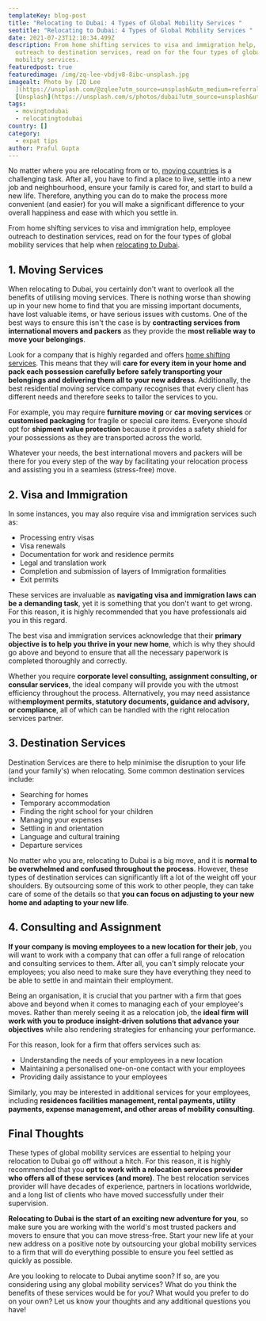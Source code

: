 ```yaml
---
templateKey: blog-post
title: "Relocating to Dubai: 4 Types of Global Mobility Services "
seotitle: "Relocating to Dubai: 4 Types of Global Mobility Services "
date: 2021-07-23T12:10:34.499Z
description: From home shifting services to visa and immigration help, employee
  outreach to destination services, read on for the four types of global
  mobility services.
featuredpost: true
featuredimage: /img/zq-lee-vbdjv8-8ibc-unsplash.jpg
imagealt: Photo by [ZQ Lee
  ](https://unsplash.com/@zqlee?utm_source=unsplash&utm_medium=referral&utm_content=creditCopyText)on
  [Unsplash](https://unsplash.com/s/photos/dubai?utm_source=unsplash&utm_medium=referral&utm_content=creditCopyText)
tags:
  - movingtodubai
  - relocatingtodubai
country: []
category:
  - expat tips
author: Praful Gupta
---
```

No matter where you are relocating from or to, [moving countries](https://www.thexpatmagazine.com/blog/2019-02-26-8-apps-to-make-moving-abroad-easier-infographic) is a challenging task. After all, you have to find a place to live, settle into a new job and neighbourhood, ensure your family is cared for, and start to build a new life. Therefore, anything you can do to make the process more convenient (and easier) for you will make a significant difference to your overall happiness and ease with which you settle in.

From home shifting services to visa and immigration help, employee outreach to destination services, read on for the four types of global mobility services that help when [relocating to Dubai](https://www.writerrelocations.com/areas-we-serve/gcc/international-packers-and-movers-uae/).

## [](<>)1. Moving Services

When relocating to Dubai, you certainly don't want to overlook all the benefits of utilising moving services. There is nothing worse than showing up in your new home to find that you are missing important documents, have lost valuable items, or have serious issues with customs. One of the best ways to ensure this isn't the case is by **contracting services from international movers and packers** as they provide the **most reliable way to move your belongings**.

Look for a company that is highly regarded and offers [home shifting services](https://www.writerrelocations.com/moving-services/home-to-home-delivery/). This means that they will **care for every item in your home and pack each possession carefully before safely transporting your belongings and delivering them all to your new address**. Additionally, the best residential moving service company recognises that every client has different needs and therefore seeks to tailor the services to you.

For example, you may require **furniture moving** or **car moving services** or **customised packaging** for fragile or special care items. Everyone should opt for **shipment value protection** because it provides a safety shield for your possessions as they are transported across the world.

Whatever your needs, the best international movers and packers will be there for you every step of the way by facilitating your relocation process and assisting you in a seamless (stress-free) move.

## [](<>)2. Visa and Immigration

In some instances, you may also require visa and immigration services such as:

* Processing entry visas
* Visa renewals
* Documentation for work and residence permits
* Legal and translation work
* Completion and submission of layers of Immigration formalities
* Exit permits

These services are invaluable as **navigating visa and immigration laws can be a demanding task**, yet it is something that you don't want to get wrong. For this reason, it is highly recommended that you have professionals aid you in this regard.

The best visa and immigration services acknowledge that their **primary objective is to help you thrive in your new home**, which is why they should go above and beyond to ensure that all the necessary paperwork is completed thoroughly and correctly.

Whether you require **corporate level consulting, assignment consulting, or consular services**, the ideal company will provide you with the utmost efficiency throughout the process. Alternatively, you may need assistance with**employment permits, statutory documents, guidance and advisory, or compliance**, all of which can be handled with the right relocation services partner.

## [](<>)3. Destination Services

Destination Services are there to help minimise the disruption to your life (and your family's) when relocating. Some common destination services include:

* Searching for homes
* Temporary accommodation
* Finding the right school for your children
* Managing your expenses
* Settling in and orientation
* Language and cultural training
* Departure services

No matter who you are, relocating to Dubai is a big move, and it is **normal to be overwhelmed and confused throughout the process**. However, these types of destination services can significantly lift a lot of the weight off your shoulders. By outsourcing some of this work to other people, they can take care of some of the details so that **you can focus on adjusting to your new home and adapting to your new life**.

## [](<>)4. Consulting and Assignment

**If your company is moving employees to a new location for their job**, you will want to work with a company that can offer a full range of relocation and consulting services to them. After all, you can't simply relocate your employees; you also need to make sure they have everything they need to be able to settle in and maintain their employment.

Being an organisation, it is crucial that you partner with a firm that goes above and beyond when it comes to managing each of your employee's moves. Rather than merely seeing it as a relocation job, the **ideal firm will work with you to produce insight-driven solutions that advance your objectives** while also rendering strategies for enhancing your performance.

For this reason, look for a firm that offers services such as:

* Understanding the needs of your employees in a new location
* Maintaining a personalised one-on-one contact with your employees
* Providing daily assistance to your employees

Similarly, you may be interested in additional services for your employees, including **residences facilities management, rental payments, utility payments, expense management, and other areas of mobility consulting**.

## [](<>)Final Thoughts

These types of global mobility services are essential to helping your relocation to Dubai go off without a hitch. For this reason, it is highly recommended that you **opt to work with a relocation services provider who offers all of these services (and more)**. The best relocation services provider will have decades of experience, partners in locations worldwide, and a long list of clients who have moved successfully under their supervision.

**Relocating to Dubai is the start of an exciting new adventure for you**, so make sure you are working with the world's most trusted packers and movers to ensure that you can move stress-free. Start your new life at your new address on a positive note by outsourcing your global mobility services to a firm that will do everything possible to ensure you feel settled as quickly as possible.

Are you looking to relocate to Dubai anytime soon? If so, are you considering using any global mobility services? What do you think the benefits of these services would be for you? What would you prefer to do on your own? Let us know your thoughts and any additional questions you have!